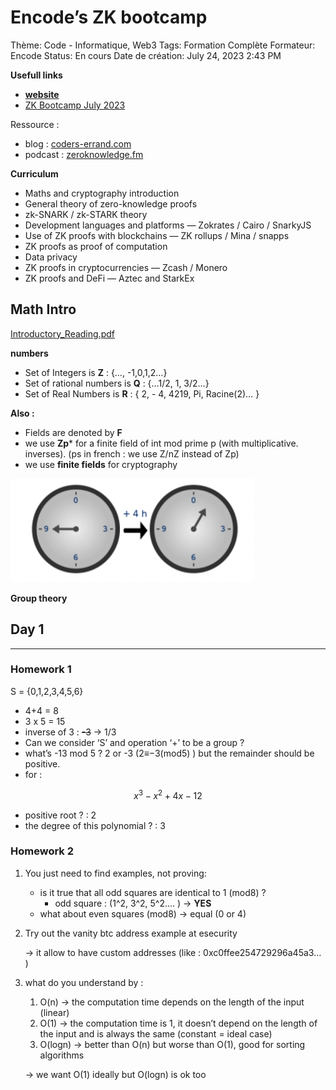 # Encode’s ZK bootcamp

Thème: Code - Informatique, Web3
Tags: Formation Complète
Formateur: Encode
Status: En cours
Date de création: July 24, 2023 2:43 PM

**Usefull links**

- **[website](https://www.encode.club/zk-bootcamp)**
- [ZK Bootcamp July 2023](https://www.notion.so/ZK-Bootcamp-July-2023-157fcb1fa18d44eaa5d7c29df74ea074?pvs=21)

Ressource :

- blog : [coders-errand.com](https://coders-errand.com/)
- podcast : [zeroknowledge.fm](https://zeroknowledge.fm/)

****Curriculum****

- Maths and cryptography introduction
- General theory of zero-knowledge proofs
- zk-SNARK / zk-STARK theory
- Development languages and platforms — Zokrates / Cairo / SnarkyJS
- Use of ZK proofs with blockchains — ZK rollups / Mina / snapps
- ZK proofs as proof of computation
- Data privacy
- ZK proofs in cryptocurrencies — Zcash / Monero
- ZK proofs and DeFi — Aztec and StarkEx

## Math Intro

[Introductory_Reading.pdf](https://file.notion.so/f/s/faba0237-8185-492f-944d-d6c46e05db86/Lesson1.pdf?id=d5685c29-eb08-460c-b5f9-494fecfdc371&table=block&spaceId=d0c8094a-e610-4814-9977-ce61e347ef5a&expirationTimestamp=1690466400000&signature=R1apscro5QhcFMBP89CgqM5M6UpP1lNV9LolFdsFxfc&downloadName=Lesson1.pdf)

**numbers**

- Set of Integers is **Z** : {…, -1,0,1,2…}
- Set of rational numbers is **Q** : {…1/2, 1, 3/2…}
- Set of Real Numbers is **R** : { 2, - 4, 4219, Pi, Racine(2)… }

**Also :**

- Fields are denoted by **F**
- we use **Zp*** for a finite field of int mod prime p (with multiplicative. inverses). (ps in french : we use Z/nZ instead of Zp)
- we use **finite fields** for cryptography

![Untitled](./notes-ressources/Untitled.png)

**Group theory**

## Day 1

---

### Homework 1

S = {0,1,2,3,4,5,6}

- 4+4 = 8
- 3 x 5 = 15
- inverse of 3 : ~~-3~~ → 1/3
- Can we consider ‘S’ and operation ‘+’ to be a group ?
- what’s -13 mod 5 ? 2 or -3 (2≡−3(mod5) ) but the remainder should be positive.
- for :

$$
x^3-x^2+4x-12
$$

- positive root ? : 2
- the degree of this polynomial ? : 3

### Homework 2

1. You just need to find examples, not proving:
    - is it true that all odd squares are identical to 1 (mod8) ?
        - odd square : (1^2, 3^2, 5^2…. ) → **YES**
    - what about even squares (mod8) → equal (0 or 4)
2. Try out the vanity btc address example at esecurity

   → it allow to have custom addresses (like : 0xc0ffee254729296a45a3… )

3. what do you understand by :
    1. O(n) → the computation time depends on the length of the input (linear)
    2. O(1) → the computation time is 1, it doesn’t depend on the length of the input and is always the same (constant = ideal case)
    3. O(logn) → better than O(n) but worse than O(1), good for sorting algorithms

   → we want O(1) ideally but O(logn) is ok too
    